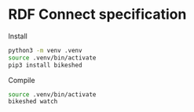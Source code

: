 # RDF Connect specification

Install
```bash
python3 -m venv .venv
source .venv/bin/activate
pip3 install bikeshed
```

Compile
```bash
source .venv/bin/activate
bikeshed watch
```



